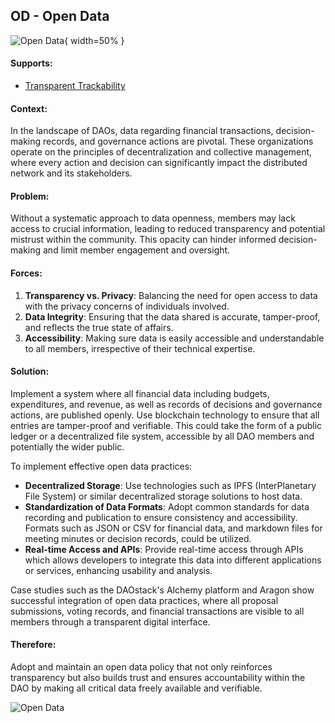 ## OD - Open Data

![Open Data](output/illustrations/open_data.png){ width=50% }

#### Supports:
* [Transparent Trackability](./transparent_trackability.html)

#### Context:
In the landscape of DAOs, data regarding financial transactions, decision-making records, and governance actions are pivotal. These organizations operate on the principles of decentralization and collective management, where every action and decision can significantly impact the distributed network and its stakeholders.

#### Problem:
Without a systematic approach to data openness, members may lack access to crucial information, leading to reduced transparency and potential mistrust within the community. This opacity can hinder informed decision-making and limit member engagement and oversight.

#### Forces:

1. **Transparency vs. Privacy**: Balancing the need for open access to data with the privacy concerns of individuals involved.
2. **Data Integrity**: Ensuring that the data shared is accurate, tamper-proof, and reflects the true state of affairs.
3. **Accessibility**: Making sure data is easily accessible and understandable to all members, irrespective of their technical expertise.

#### Solution:
Implement a system where all financial data including budgets, expenditures, and revenue, as well as records of decisions and governance actions, are published openly. Use blockchain technology to ensure that all entries are tamper-proof and verifiable. This could take the form of a public ledger or a decentralized file system, accessible by all DAO members and potentially the wider public.

To implement effective open data practices:

- **Decentralized Storage**: Use technologies such as IPFS (InterPlanetary File System) or similar decentralized storage solutions to host data.
- **Standardization of Data Formats**: Adopt common standards for data recording and publication to ensure consistency and accessibility. Formats such as JSON or CSV for financial data, and markdown files for meeting minutes or decision records, could be utilized.
- **Real-time Access and APIs**: Provide real-time access through APIs which allows developers to integrate this data into different applications or services, enhancing usability and analysis.

Case studies such as the DAOstack's Alchemy platform and Aragon show successful integration of open data practices, where all proposal submissions, voting records, and financial transactions are visible to all members through a transparent digital interface.

#### Therefore:
Adopt and maintain an open data policy that not only reinforces transparency but also builds trust and ensures accountability within the DAO by making all critical data freely available and verifiable.


![Open Data](output/open_data_specific_graph.png)